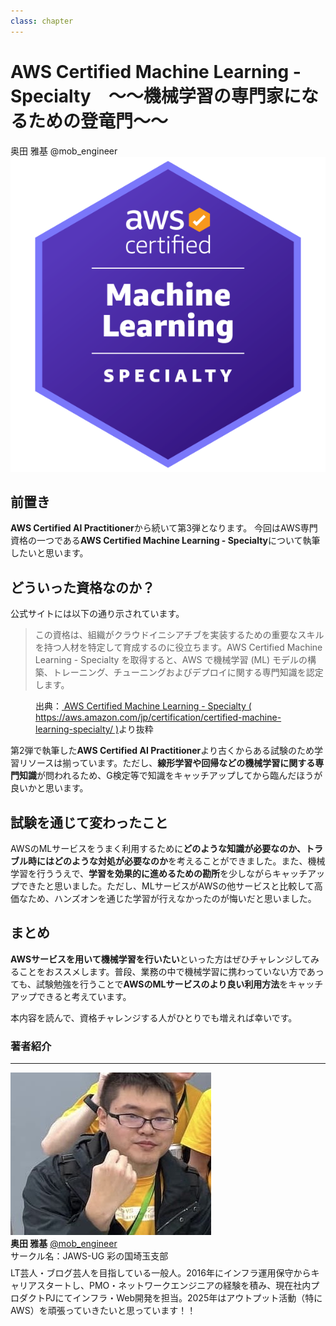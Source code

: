 ```yaml
---
class: chapter
---
```


# AWS Certified Machine Learning - Specialty　～～機械学習の専門家になるための登竜門～～

<div class="flush-right">
奥田 雅基 @mob_engineer
</div>

<img src="images/chap-mob_engineer-certificates/aws-certified-machine-learning-specialty.png">

## 前置き

**AWS Certified AI Practitioner**から続いて第3弾となります。
今回はAWS専門資格の一つである**AWS Certified Machine Learning - Specialty**について執筆したいと思います。

## どういった資格なのか？

公式サイトには以下の通り示されています。

>この資格は、組織がクラウドイニシアチブを実装するための重要なスキルを持つ人材を特定して育成するのに役立ちます。AWS Certified Machine Learning - Specialty を取得すると、AWS で機械学習 (ML) モデルの構築、トレーニング、チューニングおよびデプロイに関する専門知識を認定します。

<figure><figcaption>出典：<a href="https://aws.amazon.com/jp/certification/certified-machine-learning-specialty/"> AWS Certified Machine Learning - Specialty ( https://aws.amazon.com/jp/certification/certified-machine-learning-specialty/ )</a>より抜粋</figcaption></figure>

第2弾で執筆した**AWS Certified AI Practitioner**より古くからある試験のため学習リソースは揃っています。ただし、**線形学習や回帰などの機械学習に関する専門知識**が問われるため、G検定等で知識をキャッチアップしてから臨んだほうが良いかと思います。

## 試験を通じて変わったこと

AWSのMLサービスをうまく利用するために**どのような知識が必要なのか、トラブル時にはどのような対処が必要なのか**を考えることができました。また、機械学習を行ううえで、**学習を効果的に進めるための勘所**を少しながらキャッチアップできたと思いました。ただし、MLサービスがAWSの他サービスと比較して高価なため、ハンズオンを通じた学習が行えなかったのが悔いだと思いました。

## まとめ

**AWSサービスを用いて機械学習を行いたい**といった方はぜひチャレンジしてみることをおススメします。普段、業務の中で機械学習に携わっていない方であっても、試験勉強を行うことで**AWSのMLサービスのより良い利用方法**をキャッチアップできると考えています。

本内容を読んで、資格チャレンジする人がひとりでも増えれば幸いです。

### 著者紹介

---

<div class="author-profile">
    <img src="images/mobengineer.png">
    <div>
        <div>
            <b>奥田 雅基</b>
            <a href="https://x.com/mob_engineer">@mob_engineer</a>
        </div>
        <div>
            サークル名：JAWS-UG 彩の国埼玉支部
        </div>
    </div>
</div>
<p style="margin-top: 0.5em; margin-bottom: 2em;">
LT芸人・ブログ芸人を目指している一般人。2016年にインフラ運用保守からキャリアスタートし、PMO・ネットワークエンジニアの経験を積み、現在社内プロダクトPJにてインフラ・Web開発を担当。2025年はアウトプット活動（特にAWS）を頑張っていきたいと思っています！！
</p>